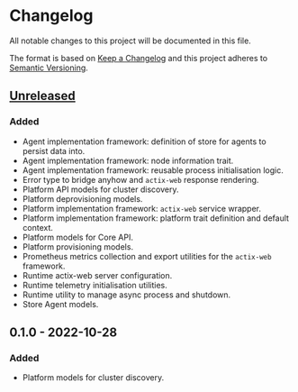 <!-- markdownlint-disable MD022 MD024 MD032 -->
# Changelog
All notable changes to this project will be documented in this file.

The format is based on [Keep a Changelog](http://keepachangelog.com/en/1.0.0/)
and this project adheres to [Semantic Versioning](http://semver.org/spec/v2.0.0.html).

## [Unreleased]
### Added
- Agent implementation framework: definition of store for agents to persist data into.
- Agent implementation framework: node information trait.
- Agent implementation framework: reusable process initialisation logic.
- Error type to bridge anyhow and `actix-web` response rendering.
- Platform API models for cluster discovery.
- Platform deprovisioning models.
- Platform implementation framework: `actix-web` service wrapper.
- Platform implementation framework: platform trait definition and default context.
- Platform models for Core API.
- Platform provisioning models.
- Prometheus metrics collection and export utilities for the `actix-web` framework.
- Runtime actix-web server configuration.
- Runtime telemetry initialisation utilities.
- Runtime utility to manage async process and shutdown.
- Store Agent models.

## 0.1.0 - 2022-10-28
### Added
- Platform models for cluster discovery.

[Unreleased]: https://github.com/replicante-io/replisdk-rust/compare/v0.1.0...HEAD
